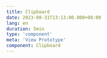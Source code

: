 ```yaml
---
title: Clipboard
date: 2023-08-31T13:13:00.000+08:00
lang: en
duration: 5min
type: 'component'
meta: 'View Prototype'
component: Clipboard
---
```


<Clipboard />

<br />
